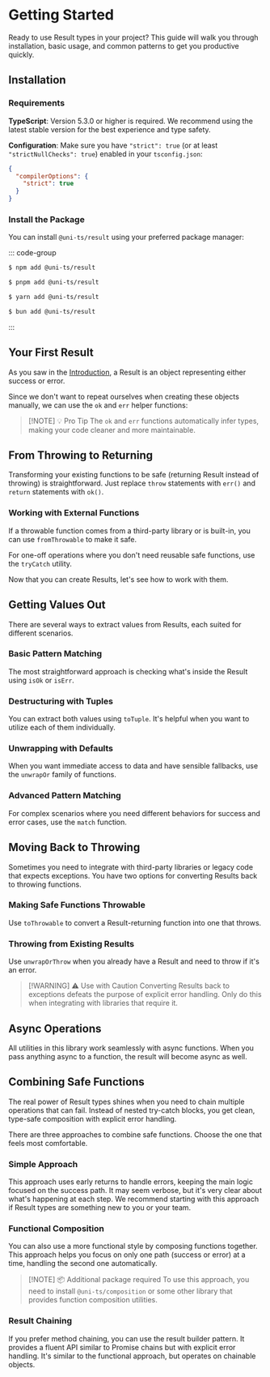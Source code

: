 # Getting Started

Ready to use Result types in your project? This guide will walk you through installation, basic usage, and common patterns to get you productive quickly.

## Installation

### Requirements

**TypeScript**: Version 5.3.0 or higher is required. We recommend using the latest stable version for the best experience and type safety.

**Configuration**: Make sure you have `"strict": true` (or at least `"strictNullChecks": true`) enabled in your `tsconfig.json`:

```json
{
  "compilerOptions": {
    "strict": true
  }
}
```

### Install the Package

You can install `@uni-ts/result` using your preferred package manager:

::: code-group

```sh [npm]
$ npm add @uni-ts/result
```

```sh [pnpm]
$ pnpm add @uni-ts/result
```

```sh [yarn]
$ yarn add @uni-ts/result
```

```sh [bun]
$ bun add @uni-ts/result
```

:::

## Your First Result

As you saw in the [Introduction](./index.md), a Result is an object representing either success or error.

<!--@include: ./snippets/getting-started/your-first-result.md-->

Since we don't want to repeat ourselves when creating these objects manually, we can use the `ok` and `err` helper functions:

<!--@include: ./snippets/getting-started/ok-err-helpers.md-->

> [!NOTE] 💡 Pro Tip
> The `ok` and `err` functions automatically infer types, making your code cleaner and more maintainable.

## From Throwing to Returning

Transforming your existing functions to be safe (returning Result instead of throwing) is straightforward. Just replace `throw` statements with `err()` and `return` statements with `ok()`.

<!--@include: ./snippets/getting-started/from-throwing-to-returning/index.md-->

### Working with External Functions

If a throwable function comes from a third-party library or is built-in, you can use `fromThrowable` to make it safe.

<!--@include: ./snippets/getting-started/from-throwable.md-->

For one-off operations where you don't need reusable safe functions, use the `tryCatch` utility.

<!--@include: ./snippets/getting-started/try-catch.md-->

Now that you can create Results, let's see how to work with them.

## Getting Values Out

There are several ways to extract values from Results, each suited for different scenarios.

### Basic Pattern Matching

The most straightforward approach is checking what's inside the Result using `isOk` or `isErr`.

<!--@include: ./snippets/getting-started/basic-pattern-matching/index.md-->

### Destructuring with Tuples

You can extract both values using `toTuple`. It's helpful when you want to utilize each of them individually.

<!--@include: ./snippets/getting-started/to-tuple.md-->

### Unwrapping with Defaults

When you want immediate access to data and have sensible fallbacks, use the `unwrapOr` family of functions.

<!--@include: ./snippets/getting-started/unwrapping-with-defaults/index.md-->

### Advanced Pattern Matching

For complex scenarios where you need different behaviors for success and error cases, use the `match` function.

<!--@include: ./snippets/getting-started/match.md-->

## Moving Back to Throwing

Sometimes you need to integrate with third-party libraries or legacy code that expects exceptions. You have two options for converting Results back to throwing functions.

### Making Safe Functions Throwable

Use `toThrowable` to convert a Result-returning function into one that throws.

<!--@include: ./snippets/getting-started/to-throwable.md-->

### Throwing from Existing Results

Use `unwrapOrThrow` when you already have a Result and need to throw if it's an error.

<!--@include: ./snippets/getting-started/unwrap-or-throw.md-->

> [!WARNING] ⚠️ Use with Caution
> Converting Results back to exceptions defeats the purpose of explicit error handling. Only do this when integrating with libraries that require it.

## Async Operations

All utilities in this library work seamlessly with async functions. When you pass anything async to a function, the result will become async as well.

<!--@include: ./snippets/getting-started/async-operations.md-->

## Combining Safe Functions

The real power of Result types shines when you need to chain multiple operations that can fail. Instead of nested try-catch blocks, you get clean, type-safe composition with explicit error handling.

There are three approaches to combine safe functions. Choose the one that feels most comfortable.

### Simple Approach

This approach uses early returns to handle errors, keeping the main logic focused on the success path. It may seem verbose, but it's very clear about what's happening at each step. We recommend starting with this approach if Result types are something new to you or your team.

<!--@include: ./snippets/getting-started/composition-simple.md-->

### Functional Composition

You can also use a more functional style by composing functions together. This approach helps you focus on only one path (success or error) at a time, handling the second one automatically.

> [!NOTE] 📦 Additional package required
> To use this approach, you need to install `@uni-ts/composition` or some other library that provides function composition utilities.

<!--@include: ./snippets/getting-started/composition-functional.md-->

### Result Chaining

If you prefer method chaining, you can use the result builder pattern. It provides a fluent API similar to Promise chains but with explicit error handling. It's similar to the functional approach, but operates on chainable objects.

<!--@include: ./snippets/getting-started/composition-chaining.md-->
